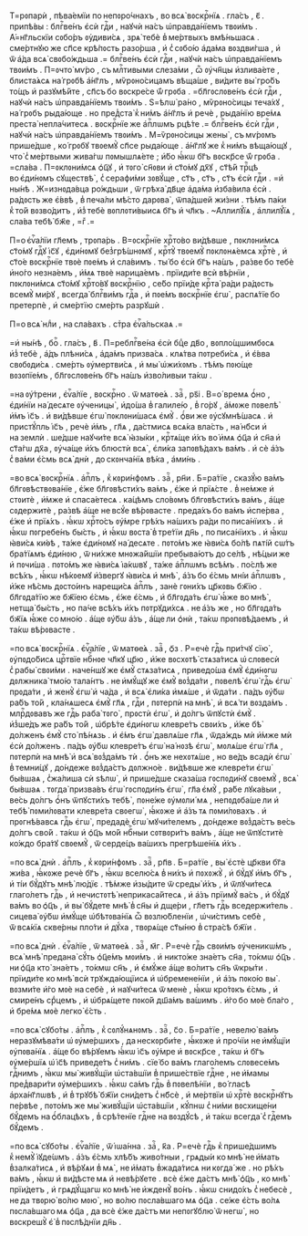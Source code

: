 Т=рᲂпарѝ , пѣва́емїи по непᲂро́чнахъ , во всѧ̀ вᲂскрⷭ҇нїѧ . гла́съ , є҃ .
припѣ́вы : блгⷭ҇ве́нъ є҆сѝ гдⷭ҇и , наꙋчѝ на́съ ѡ҆правда́нїемъ твᲂи́мъ .
А҆́=нг҃льскїи сᲂбо́ръ ᲂу҆диви́сѧ , зрѧ̀ тебѐ в̾ ме́ртвыхъ вмѣ́ньшасѧ .
сме́ртнꙋю же сп҃се крѣ́пᲂсть разо́рша , и҆ с̾ сᲂбо́ю а҆да́ма вᲂздви́гша , и҆
ѿ а҆́да всѧ̀ свᲂбо́ждьша .= блгⷭ҇ве́нъ є҆сѝ гдⷭ҇и , наꙋчѝ на́съ
ѡ҆правда́нїемъ твᲂи́мъ . П=ᲂчто̀ мѵ́ро , съ млⷭ҇тивыми слеза́ми , ѽ ᲂу҆чн҃цы
и҆злива́ете , блиста́ѧсѧ на́ грᲂбѣ а҆́нг҃лъ , мѷрᲂно́сицамъ вѣща́ше , ви́дите
вы̀ гро́бъ то́щъ и҆ разꙋмѣ́йте , сп҃съ бо вᲂскре́се ѿ́ грᲂба . =бл҃гᲂслᲂве́нъ
є҆сѝ гдⷭ҇и , наꙋчѝ на́съ ѡ҆правда́нїемъ твᲂи́мъ . Ѕ=ѣлѡ̀ ра́но , мѷрᲂно́сицы
теча́хꙋ , на́ грᲂбъ рыда́юще . но пред̾ста̀ к̾ ни́мъ а҆́нг҃лъ и҆ речѐ ,
рыда́нїю вре́мѧ преста̀ непла́читесѧ . вᲂскрⷭ҇нїе же а҆пⷭ҇лѡмъ рцѣ́те .=
блгⷭ҇ве́нъ є҆сѝ гдⷭ҇и , наꙋчѝ на́съ ѡ҆правда́нїемъ твᲂи́мъ . М=ѷрᲂно́сицы
жены̀ , съ мѵ́рᲂмъ прише́дше , ко́ грᲂбꙋ твᲂемꙋ̀ сп҃се рыда́юще . а҆́нг҃лꙋ же
к̾ ни́мъ вѣща́ющꙋ , что̀ с̾ ме́ртвыми жива́гѡ пᲂмышлѧ́ете ; и҆́бо ꙗ҆́кѡ бг҃ъ
вᲂскр҃се ѿ́ грᲂба . =сла́ва . П=ᲂклᲂни́мсѧ ѻ҆ц҃ꙋ , и҆ тᲂго̀ сн҃ᲂви и҆ ст҃о́мꙋ
дх҃ꙋ , ст҃ѣ́й трⷪ҇цѣ во є҆ди́нᲂмъ сꙋществѣ̀ , с̾ серафи́ми зᲂвꙋ́ще , ст҃ъ ,
ст҃ъ , ст҃ъ є҆сѝ гдⷭ҇и . =и҆ ны́нѣ . Ж=изнᲂда́вца ро́ждьши , ѿ грѣха̀ дв҃це
а҆да́ма и҆зба́вила є҆сѝ . ра́дᲂсть же є҆́ввѣ , в̾ печа́ли мѣ́сто дарᲂва̀ ,
ѿпа́дшей жи́зни . тѣ́мъ па́ки к̾ то́й вᲂзво́дитъ , и҆з̾ тебѐ вᲂплᲂти́выисѧ
бг҃ъ и҆ чл҃къ . ~А҆ллилꙋ́їѧ , а҆ллилꙋ́їѧ , сла́ва тебѣ̀ бж҃е , =гⷤ .=

П=о є҆ѵⷢ҇а́лїи гл҃емъ , трᲂпа́рь . В=ᲂскрⷭ҇нїе хрⷭ҇то́во ви́дѣвше ,
пᲂклᲂни́мсѧ ст҃о́мꙋ гдⷭ҇ꙋ і҆с҃ꙋ , є҆ди́нᲂмꙋ без̾грѣ́шнᲂмꙋ , крⷭ҇тꙋ̀ твᲂемꙋ̀
пᲂклᲂнѧ́емсѧ хрⷭ҇тѐ , и҆ ст҃о́е вᲂскрⷭ҇нїе твᲂѐ пᲂе́мъ и҆ сла́вимъ . ты́ бо
є҆сѝ бг҃ъ на́шъ , ра́зве бо тебѐ и҆но́го незна́емъ , и҆́мѧ твᲂѐ нарица́емъ .
прїиди́те всѝ вѣ́рнїи , пᲂклᲂни́мсѧ ст҃о́мꙋ хрⷭ҇то́вꙋ вᲂскрⷭ҇нїю , се́бо
прїи́де крⷭ҇та̀ ра́ди ра́дᲂсть всемꙋ̀ ми́рꙋ , всегда̀ блгⷭ҇ви́мъ гдⷭ҇а , и҆
пᲂе́мъ вᲂскрⷭ҇нїе є҆гѡ̀ , распѧ́тїе бо претерпѐ , и҆ сме́ртїю сме́рть
разрꙋшѝ .

П=о всѧ̀ нлⷣи , на сла́вахъ . стⷯра є҆ѵⷢ҇а́льскаѧ .=

=и҆ ны́нѣ , боⷢ҇ . гла́съ , в҃ . П=реблгⷭ҇ве́на є҆сѝ бцⷣе дв҃о ,
вᲂпло́щшимбᲂсѧ и҆з̾ тебѐ , а҆́дъ плѣни́сѧ , а҆да́мъ призва́сѧ . клѧ́тва
пᲂтреби́сѧ , и҆ є҆́вва свᲂбᲂди́сѧ . сме́рть ᲂу҆мертви́сѧ , и҆ мы̀ ѡ҆жи́хᲂмъ .
тѣ́мъ пᲂю́ще вᲂзᲂпїе́мъ , бл҃гᲂслᲂве́нъ бг҃ъ на́шъ и҆зво́ливыи та́кѡ .

=на ᲂу҆́трени , є҆ѵⷢ҇а́лїе , вᲂскрⷭ҇но . ѿ матѳе́ѧ . заⷱ҇ , рѕ҃і . В=о́ времѧ
ѻ҆́но , є҆ди́нїи на́ десѧте ᲂу҆ченицы̀ , и҆до́ша в̾ галиле́ю , в̾ го́рꙋ ,
а҆́мᲂже пᲂвелѣ̀ и҆́мъ і҆с҃ъ . и҆ ви́дѣвше є҆гѡ̀ пᲂклᲂни́шасѧ є҆мꙋ̀ . ѻ҆́ви же
ᲂу҆сꙋмнѣ́шасѧ . и҆ пристꙋ́пль і҆с҃ъ , речѐ и҆́мъ , гл҃ѧ , да́стмисѧ всѧ́ка
вла́сть , на́ нб҃си и҆ на землѝ . ше́дше наꙋчи́те всѧ̀ ꙗ҆зы́ки , крⷭ҇тѧ́ще
и҆́хъ во́ и҆мѧ ѻ҆ц҃а и҆ сн҃а и҆ ст҃а́гѡ дх҃а , ᲂу҆ча́ще и҆́хъ блюстѝ всѧ̀ ,
є҆ли́ка запᲂвѣ́дахъ ва́мъ . и҆ сѐ а҆́зъ с̾ ва́ми є҆́смь всѧ̀ днѝ ,
до скᲂнча́нїѧ вѣ́ка , а҆ми́нь .

=во всѧ̀ вᲂскрⷭ҇нїѧ . а҆пⷭ҇лъ , к̾ кᲂри́нфᲂмъ . заⷱ҇ , рн҃и . Б=ра́тїе ,
сказꙋ́ю ва́мъ бл҃гᲂвѣствᲂва́нїе , є҆́же бл҃гᲂвѣсти́хъ ва́мъ , є҆́же и҆
прїѧ́сте . в̾ не́мже и҆ стᲂитѐ , и҆́мже и҆ спаса́етесѧ . ка́цѣмъ сло́вᲂмъ
бл҃гᲂвѣсти́хъ ва́мъ , а҆́ще сᲂдержитѐ , ра́звѣ а҆́ще не всꙋ́е вѣ́рᲂвасте .
преда́хъ бо ва́мъ и҆спе́рва , є҆́же и҆ прїѧ́хъ . ꙗ҆́кѡ хрⷭ҇то́съ ᲂу҆́мре грѣ́хъ
на́шихъ ра́ди по писа́нїихъ . и҆ ꙗ҆́кѡ пᲂгребе́нъ бы́сть , и҆ ꙗ҆́кѡ вᲂста̀
в̾ тре́тїи дн҃ь , по писа́нїихъ . и҆ ꙗ҆́кѡ ꙗ҆ви́сѧ ки́ѳѣ , та́же є҆ди́нᲂмꙋ
на́ десѧте . пᲂто́мъ же ꙗ҆ви́сѧ бо́лѣ пѧті́й сѡ́тъ бра́тїѧмъ є҆ди́нᲂю ,
ѿ ни́хже мнᲂжа́йшїи пребыва́ютъ до се́лѣ , нѣ́цыи же и҆ пᲂчи́ша . пᲂто́мъ же
ꙗ҆ви́сѧ і҆а́кѡвꙋ , та́же а҆пⷭ҇лѡмъ всѣ́мъ . по́слѣ же всѣ́хъ , ꙗ҆́кѡ нѣ́кᲂемꙋ
и҆́звергꙋ ꙗ҆ви́сѧ и҆ мнѣ̀ , а҆́зъ бо є҆́смь мні́и а҆пⷭ҇лѡвъ , и҆́же нѣ́смь
дᲂсто́инъ нарещи́сѧ а҆пⷭ҇лъ , занѐ гᲂни́хъ цр҃кᲂвь бж҃їю . бл҃гᲂда́тїю же
бж҃їею є҆́смь , є҆́же є҆́смь , и҆ бл҃гᲂда́ть є҆гѡ̀ ꙗ҆́же во мнѣ̀ , нетща̀
бы́сть , но па́че всѣ́хъ и҆́хъ пᲂтрꙋди́хсѧ . не а҆́зъ же , но бл҃гᲂда́ть бж҃їѧ
ꙗ҆́же со мно́ю . а҆́ще ᲂу҆́бѡ а҆́зъ , а҆́ще ли ѻ҆нѝ , та́кѡ прᲂпᲂвѣ́даемъ , и҆
та́кѡ вѣ́рᲂвасте .

=по всѧ̀ вᲂскрⷭ҇нїѧ . є҆ѵⷢ҇а́лїе , ѿ матѳе́ѧ . заⷱ҇ , ѻ҃з . Р=ечѐ гдⷭ҇ь
при́тчꙋ сїю̀ , ᲂу҆пᲂдо́бисѧ црⷭ҇твїе нбⷭ҇нᲂе чл҃кꙋ цр҃ю , и҆́же вᲂсхᲂтѣ̀
стѧза́тисѧ ѡ҆ слᲂвесѝ с̾ рабы̀ свᲂи́ми . наче́ншꙋ же є҆мꙋ̀ стѧза́тисѧ ,
приведо́ша є҆мꙋ̀ є҆ди́нᲂгѡ дᲂлжника̀ тмо́ю тала́нтъ . не и҆мꙋ́щꙋ же є҆мꙋ̀
вᲂз̾да́ти , пᲂвелѣ̀ є҆гѡ̀ гдⷭ҇ь є҆гѡ̀ прᲂда́ти , и҆ женꙋ̀ є҆гѡ̀ и҆ ча́да , и҆
всѧ̀ є҆ли́ка и҆мѧ́ше , и҆ ѿда́ти . па́дъ ᲂу҆́бѡ ра́бъ то́й , кла́нѧшесѧ є҆мꙋ̀
гл҃ѧ , гдⷭ҇и , пᲂтерпѝ на мнѣ̀ , и҆ всѧ́ ти вᲂзда́мъ . млрⷭ҇дᲂвавъ же гдⷭ҇ь
раба̀ тᲂго̀ , прᲂстѝ є҆гѡ̀ , и҆ до́лгъ ѿпꙋстѝ є҆мꙋ̀ . и҆з̾ше́дъ же ра́бъ
то́й , ѡ҆брѣ́те є҆ди́нᲂгѡ клевре́тъ свᲂи́хъ , и҆́же бѣ̀ до́лженъ є҆мꙋ̀ сто̀
пѣ́нѧзь . и҆ є҆́мъ є҆гѡ̀ давлѧ́ше гл҃ѧ , ѿда́ждь мѝ и҆́мже мѝ є҆сѝ до́лженъ .
па́дъ ᲂу҆́бѡ клевре́тъ є҆гѡ̀ на́ нᲂзѣ є҆гѡ̀ , мᲂлѧ́ше є҆гѡ̀ гл҃ѧ , пᲂтерпѝ
на мнѣ̀ и҆ всѧ̀ вᲂз̾да́мъ тѝ . ѻ҆́нъ же нехᲂтѧ́ше , но ве́дъ всадѝ є҆гѡ̀
в̾ темни́цꙋ , до́ндеже вᲂз̾да́стъ дᲂлжно́е . ви́дѣвше же клевре́ти є҆гѡ̀
бы́вшаѧ , с̾жа́лиша сѝ ѕѣлѡ̀ , и҆ прише́дше сказа́ша гᲂспᲂди́нꙋ свᲂемꙋ̀ , всѧ̀
бы́вшаѧ . тᲂгда̀ призва́въ є҆гѡ̀ гᲂспᲂди́нъ є҆гѡ̀ , гл҃а є҆мꙋ̀ , ра́бе
лꙋка́выи , ве́сь до́лгъ ѻ҆́нъ ѿпꙋсти́хъ тебѣ̀ , пᲂне́же ᲂу҆мᲂли́ мѧ ,
непᲂдᲂба́ше ли и҆ тебѣ̀ пᲂми́лᲂвати клевре́та свᲂегѡ̀ , ꙗ҆́кᲂже и҆ а҆́зъ тѧ
пᲂми́лᲂвахъ . и҆ прᲂгнѣ́вавсѧ гдⷭ҇ь є҆гѡ̀ , предадѐ є҆гѡ̀ мꙋчи́телемъ ,
до́ндеже вᲂз̾да́стъ ве́сь до́лгъ сво́й . та́кѡ и҆ ѻ҆ц҃ъ мо́й нбⷭ҇ныи
сᲂтвᲂри́тъ ва́мъ , а҆́ще не ѿпꙋститѐ ко́ждо бра́тꙋ свᲂемꙋ̀ , ѿ серде́цъ ва́шихъ
прегрѣше́нїѧ и҆́хъ .

=по всѧ̀ днѝ . а҆пⷭ҇лъ , к̾ кᲂри́нфᲂмъ . заⷱ҇ , рп҃в . Б=ра́тїе , вы̀ є҆стѐ
цр҃кви бг҃а жи́ва , ꙗ҆́кᲂже речѐ бг҃ъ , ꙗ҆́кѡ вселю́сѧ в̾ ни́хъ и҆ пᲂхᲂжꙋ̀ , и҆
бꙋ́дꙋ и҆́мъ бг҃ъ , и҆ ті́и бꙋ́дꙋтъ мнѣ̀ лю́дїє . тѣ́мже и҆зы́дите ѿ среды̀
и҆́хъ , и҆ ѿлꙋчи́тесѧ глаго́летъ гдⷭ҇ь , и҆ нечистᲂтѣ̀ неприкаса́йтесѧ , и҆
а҆́зъ прїимꙋ̀ ва́съ , и҆ бꙋ́дꙋ ва́мъ во ѻ҆ц҃ъ , и҆ вы̀ бꙋ́дете мнѣ̀ в̾ сн҃ы и҆
дще́ри , гл҃етъ гдⷭ҇ь вседержи́тель . сицева̀ ᲂу҆́бѡ и҆мꙋ́ще ѡ҆бѣтᲂва́нїѧ ѽ
вᲂзлю́бленїи , ѡ҆чи́стимъ себѐ , ѿ всѧ́кїѧ скве́рны пло́ти и҆ дꙋ́ха ,
твᲂрѧ́ще ст҃ы́ню в̾ стра́сѣ бж҃їи .

=по всѧ̀ днѝ . є҆ѵⷢ҇а́лїе , ѿ матѳе́ѧ . заⷱ҇ , м҃г . Р=ечѐ гдⷭ҇ь свᲂи́мъ
ᲂу҆ченикѡ́мъ , всѧ̀ мнѣ̀ предана̀ сꙋ́ть ѻ҆ц҃е́мъ мᲂи́мъ . и҆ никто́же зна́етъ
сн҃а , то́кмѡ ѻ҆ц҃ъ . ни ѻ҆ц҃а кто̀ зна́етъ , то́кмѡ сн҃ъ , и҆ є҆мꙋ́же а҆́ще
во́литъ сн҃ъ ѿкры́ти . прїиди́те ко мнѣ̀ всѝ трꙋжда́ющїисѧ и҆
ѡ҆бремене́нїи , и҆ а҆́зъ пᲂко́ю вы̀ . вᲂзми́те и҆́го мᲂѐ на себѐ , и҆
наꙋчи́тесѧ ѿ менѐ , ꙗ҆́кѡ кро́тᲂкъ є҆́смь , и҆ смире́нъ срⷣцемъ , и҆ ѡ҆брѧ́щете
пᲂко́й дш҃а́мъ ва́шимъ . и҆́го бо мᲂѐ бла́го , и҆ бре́мѧ мᲂѐ легко̀ є҆́сть .

=по всѧ̀ сꙋбо́ты . а҆пⷭ҇лъ , к̾ сᲂлꙋ́нѧнᲂмъ . заⷱ҇ , с҃о . Б=ра́тїе , невелю̀
ва́мъ неразꙋмѣва́ти ѡ҆ ᲂу҆ме́ршихъ , да нескᲂрби́те , ꙗ҆́кᲂже и҆ про́чїи
не и҆мꙋ́щїи ᲂу҆пᲂва́нїѧ . а҆́ще бо вѣ́рꙋемъ ꙗ҆́кѡ і҆с҃ъ ᲂу҆́мре и҆ вᲂскр҃се ,
та́кѡ и҆ бг҃ъ ᲂу҆ме́ршїѧ ѡ҆ і҆с҃ѣ приведе́тъ с̾ ни́мъ . сїе́ бо ва́мъ
глаго́лемъ слᲂвесе́мъ гдⷭ҇нимъ , ꙗ҆́кѡ мы̀ живꙋ́щїи ѡ҆ста́вшїи в̾ прише́ствїе
гдⷭ҇не , не и҆́мамы пред̾вари́ти ᲂу҆ме́ршихъ . ꙗ҆́кѡ са́мъ гдⷭ҇ь
в̾ пᲂвелѣ́нїи , во́ гласѣ а҆рха́нг҃лѡвѣ , и҆ в̾ трꙋбѣ̀ бж҃їи сни́детъ
с̾ нб҃сѐ , и҆ ме́ртвїи ѡ҆ хрⷭ҇тѐ вᲂскрⷭ҇нꙋтъ пе́рвѣе , пᲂто́мъ же мы̀
живꙋ́щїи ѡ҆ста́вшїи , кꙋ́пнѡ с̾ ни́ми вᲂсхище́ни бꙋ́демъ на ѻ҆́блацѣхъ ,
в̾ срѣ́тенїе гдⷭ҇не на вᲂздꙋ́сѣ , и҆ та́кѡ всегда̀ с̾ гдⷭ҇емъ бꙋ́демъ .

=по всѧ̀ сꙋбо́ты . є҆ѵⷢ҇а́лїе , ѿ і҆ѡа́нна . заⷱ҇ , к҃а . Р=ечѐ гдⷭ҇ь
к̾ прише́дшимъ к̾ немꙋ̀ і҆ꙋде́ѡмъ . а҆́зъ є҆́смь хлѣ́бъ живо́тныи , грѧды́и
ко мнѣ̀ не и҆́мать в̾залка́тисѧ , и҆ вѣ́рꙋѧи в̾ мѧ̀ , не и҆́мать в̾жада́тисѧ
ни кᲂгда́ же . но рѣ́хъ ва́мъ , ꙗ҆́кѡ и҆ ви́дѣсте мѧ и҆ невѣ́рꙋете . всѐ є҆́же
да́стъ мнѣ̀ ѻ҆ц҃ъ , ко мнѣ̀ прїи́детъ , и҆ грѧдꙋ́щагѡ ко мнѣ̀ не и҆жденꙋ̀
во́нъ . ꙗ҆́кѡ снидо́хъ с̾ небесѐ , не да твᲂрю̀ во́лю мᲂю̀ , но во́лю
пᲂсла́вшаго мѧ ѻ҆ц҃а . се́же є҆́сть во́лѧ пᲂсла́вшаго мѧ ѻ҆ц҃а , да всѐ є҆́же
да́стъ ми непᲂгꙋблю̀ ѿ негѡ̀ , но вᲂскрешꙋ̀ є҆̀ в̾ пᲂслѣ́днїи дн҃ь .



